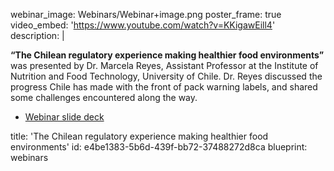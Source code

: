 webinar_image: Webinars/Webinar+image.png
poster_frame: true
video_embed: 'https://www.youtube.com/watch?v=KKigawEill4'
description: |
  <p><strong>“The Chilean regulatory experience making healthier food environments”</strong> was presented by Dr. Marcela Reyes, Assistant Professor at the Institute of Nutrition and Food Technology, University of Chile. Dr. Reyes discussed the progress Chile has made with the front of pack warning labels, and shared some challenges encountered along the way.
  </p>
  <ul>
  	<li><a href="https://drive.google.com/file/d/1Z0zJbdy1t-FaYFw5gt7etkdqk81ADb1Q/view?usp=sharing" target="_blank">Webinar slide deck</a></li>
  </ul>
title: 'The Chilean regulatory experience making healthier food environments'
id: e4be1383-5b6d-439f-bb72-37488272d8ca
blueprint: webinars
